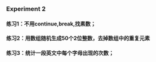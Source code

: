 ### Experiment 2
#### 练习1：不用continue,break,找素数；
#### 练习2：用数组随机生成50个2位整数，去掉数组中的重复元素
#### 练习3：统计一段英文中每个字母出现的次数；
